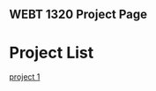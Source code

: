 ## WEBT 1320 Project Page

<h1>Project List</h1>

<a href="project1/index.html" target="_blank">project 1</a>



